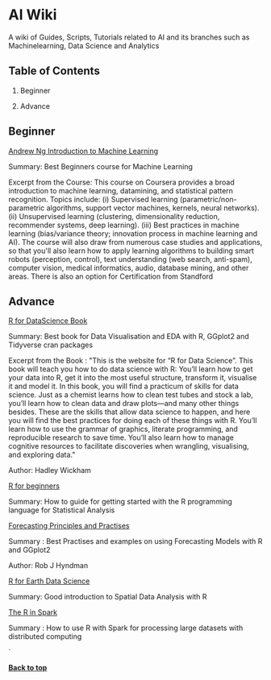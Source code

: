 AI Wiki
==========

A wiki of Guides, Scripts, Tutorials related to AI and its branches such as Machinelearning, Data Science and Analytics


Table of Contents
-----------------

  1. Beginner
  
   
  2. Advance
          
           
## Beginner


[Andrew Ng Introduction to Machine Learning](https://www.coursera.org/learn/machine-learning?utm_source=Techarena51.com&utm_medium=sem&utm_content=Data-Science-wiki) 

Summary: Best Beginners course for Machine Learning

Excerpt from the Course:
This course on Coursera provides a broad introduction to machine learning, datamining, and statistical pattern recognition. Topics include: (i) Supervised learning (parametric/non-parametric algorithms, support vector machines, kernels, neural networks). (ii) Unsupervised learning (clustering, dimensionality reduction, recommender systems, deep learning). (iii) Best practices in machine learning (bias/variance theory; innovation process in machine learning and AI). The course will also draw from numerous case studies and applications, so that you'll also learn how to apply learning algorithms to building smart robots (perception, control), text understanding (web search, anti-spam), computer vision, medical informatics, audio, database mining, and other areas. There is also an option for Certification from Standford

## Advance

[R for DataScience Book](https://r4ds.had.co.nz/?utm_source=Techarena51.com&utm_medium=sem&utm_content=Data-Science-wiki)

Summary: Best book for Data Visualisation and EDA with R, GGplot2 and Tidyverse cran packages

Excerpt from the Book :
"This is the website for “R for Data Science”. This book will teach you how to do data science with R: You’ll learn how to get your data into R, get it into the most useful structure, transform it, visualise it and model it. In this book, you will find a practicum of skills for data science. Just as a chemist learns how to clean test tubes and stock a lab, you’ll learn how to clean data and draw plots—and many other things besides. These are the skills that allow data science to happen, and here you will find the best practices for doing each of these things with R. You’ll learn how to use the grammar of graphics, literate programming, and reproducible research to save time. You’ll also learn how to manage cognitive resources to facilitate discoveries when wrangling, visualising, and exploring data."

Author: Hadley Wickham

[R for beginners](https://cran.r-project.org/doc/contrib/Paradis-rdebuts_en.pdf?utm_source=Techarena51.com&utm_medium=sem&utm_content=Data-Science-wiki)

Summary: How to guide for getting started with the R programming language for Statistical Analysis

[Forecasting Principles and Practises](https://otexts.com/fpp2/?fbclid=IwAR1W5UjjF0xQaoLORnFtulQFhd5iSB6cR__gVoZK2_J0H8uS8nzuIGBtwdw/?utm_source=Techarena51.com&utm_medium=sem&utm_content=Data-Science-wiki)

Summary : Best Practises and examples on using Forecasting Models with R and GGplot2

Author: Rob J Hyndman

[R for Earth Data Science](https://www.earthdatascience.org/courses/earth-analytics/lidar-raster-data-r/lidar-raster-data/?utm_source=Techarena51.com&utm_medium=sem&utm_content=Data-Science-wiki)

Summary: Good introduction to Spatial Data Analysis with R

[The R in Spark](https://therinspark.com/?utm_source=Techarena51.com&utm_medium=sem&utm_content=Data-Science-wiki)

Summary : How to use R with Spark for processing large datasets with distributed computing

`                                                                                                                            

**[Back to top](#table-of-contents)**

